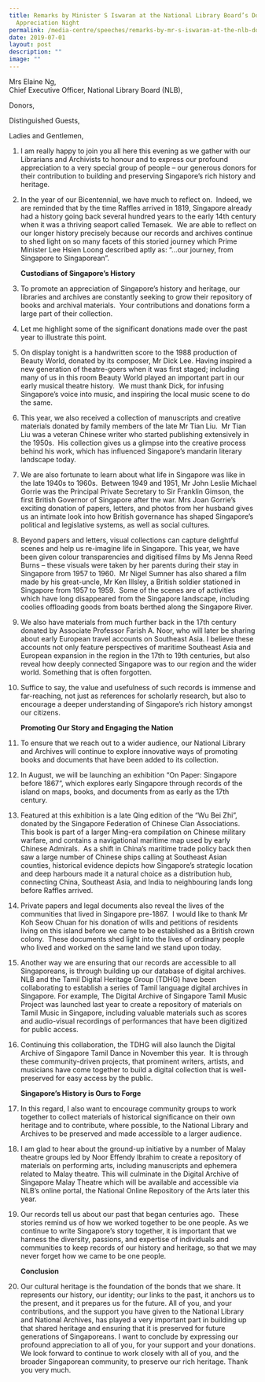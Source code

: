 ```yaml
---
title: Remarks by Minister S Iswaran at the National Library Board’s Donors’
  Appreciation Night
permalink: /media-centre/speeches/remarks-by-mr-s-iswaran-at-the-nlb-donors-appreciation-night/
date: 2019-07-01
layout: post
description: ""
image: ""
---
```

Mrs Elaine Ng,  
Chief Executive Officer, National Library Board (NLB),   
  
Donors,   
  
Distinguished Guests,   
  
Ladies and Gentlemen,   
  
1. I am really happy to join you all here this evening as we gather with our Librarians and Archivists to honour and to express our profound appreciation to a very special group of people – our generous donors for their contribution to building and preserving Singapore’s rich history and heritage.  
  
2. In the year of our Bicentennial, we have much to reflect on.  Indeed, we are reminded that by the time Raffles arrived in 1819, Singapore already had a history going back several hundred years to the early 14th century when it was a thriving seaport called Temasek.  We are able to reflect on our longer history precisely because our records and archives continue to shed light on so many facets of this storied journey which Prime Minister Lee Hsien Loong described aptly as: “…our journey, from Singapore to Singaporean”.  
  
     **Custodians of Singapore’s History**  
  
3. To promote an appreciation of Singapore’s history and heritage, our libraries and archives are constantly seeking to grow their repository of books and archival materials.  Your contributions and donations form a large part of their collection.  
  
4. Let me highlight some of the significant donations made over the past year to illustrate this point.  
  
5. On display tonight is a handwritten score to the 1988 production of Beauty World, donated by its composer, Mr Dick Lee. Having inspired a new generation of theatre-goers when it was first staged; including many of us in this room Beauty World played an important part in our early musical theatre history.  We must thank Dick, for infusing Singapore’s voice into music, and inspiring the local music scene to do the same.  
  
6. This year, we also received a collection of manuscripts and creative materials donated by family members of the late Mr Tian Liu.  Mr Tian Liu was a veteran Chinese writer who started publishing extensively in the 1950s.  His collection gives us a glimpse into the creative process behind his work, which has influenced Singapore’s mandarin literary landscape today.  
  
7. We are also fortunate to learn about what life in Singapore was like in the late 1940s to 1960s.  Between 1949 and 1951, Mr John Leslie Michael Gorrie was the Principal Private Secretary to Sir Franklin Gimson, the first British Governor of Singapore after the war. Mrs Joan Gorrie’s exciting donation of papers, letters, and photos from her husband gives us an intimate look into how British governance has shaped Singapore’s political and legislative systems, as well as social cultures.  
  
8. Beyond papers and letters, visual collections can capture delightful scenes and help us re-imagine life in Singapore. This year, we have been given colour transparencies and digitised films by Ms Jenna Reed Burns – these visuals were taken by her parents during their stay in Singapore from 1957 to 1960.  Mr Nigel Sumner has also shared a film made by his great-uncle, Mr Ken Illsley, a British soldier stationed in Singapore from 1957 to 1959.  Some of the scenes are of activities which have long disappeared from the Singapore landscape, including coolies offloading goods from boats berthed along the Singapore River.  
  
9. We also have materials from much further back in the 17th century donated by Associate Professor Farish A. Noor, who will later be sharing about early European travel accounts on Southeast Asia. I believe these accounts not only feature perspectives of maritime Southeast Asia and European expansion in the region in the 17th to 19th centuries, but also reveal how deeply connected Singapore was to our region and the wider world. Something that is often forgotten.  
  
10. Suffice to say, the value and usefulness of such records is immense and far-reaching, not just as references for scholarly research, but also to encourage a deeper understanding of Singapore’s rich history amongst our citizens.  
  
     **Promoting Our Story and Engaging the Nation**  
  
11. To ensure that we reach out to a wider audience, our National Library and Archives will continue to explore innovative ways of promoting books and documents that have been added to its collection.  
  
12. In August, we will be launching an exhibition “On Paper: Singapore before 1867”, which explores early Singapore through records of the island on maps, books, and documents from as early as the 17th century.  
  
13. Featured at this exhibition is a late Qing edition of the “Wu Bei Zhi”, donated by the Singapore Federation of Chinese Clan Associations.  This book is part of a larger Ming-era compilation on Chinese military warfare, and contains a navigational maritime map used by early Chinese Admirals.  As a shift in China’s maritime trade policy back then saw a large number of Chinese ships calling at Southeast Asian counties, historical evidence depicts how Singapore’s strategic location and deep harbours made it a natural choice as a distribution hub, connecting China, Southeast Asia, and India to neighbouring lands long before Raffles arrived.  
  
14. Private papers and legal documents also reveal the lives of the communities that lived in Singapore pre-1867.  I would like to thank Mr Koh Seow Chuan for his donation of wills and petitions of residents living on this island before we came to be established as a British crown colony.  These documents shed light into the lives of ordinary people who lived and worked on the same land we stand upon today.  
  
15. Another way we are ensuring that our records are accessible to all Singaporeans, is through building up our database of digital archives.  NLB and the Tamil Digital Heritage Group (TDHG) have been collaborating to establish a series of Tamil language digital archives in Singapore. For example, The Digital Archive of Singapore Tamil Music Project was launched last year to create a repository of materials on Tamil Music in Singapore, including valuable materials such as scores and audio-visual recordings of performances that have been digitized for public access.  
  
16. Continuing this collaboration, the TDHG will also launch the Digital Archive of Singapore Tamil Dance in November this year.  It is through these community-driven projects, that prominent writers, artists, and musicians have come together to build a digital collection that is well-preserved for easy access by the public.  
  
    **Singapore’s History is Ours to Forge**  
  
17. In this regard, I also want to encourage community groups to work together to collect materials of historical significance on their own heritage and to contribute, where possible, to the National Library and Archives to be preserved and made accessible to a larger audience.  
  
18. I am glad to hear about the ground-up initiative by a number of Malay theatre groups led by Noor Effendy Ibrahim to create a repository of materials on performing arts, including manuscripts and ephemera related to Malay theatre. This will culminate in the Digital Archive of Singapore Malay Theatre which will be available and accessible via NLB’s online portal, the National Online Repository of the Arts later this year.   
  
19. Our records tell us about our past that began centuries ago.  These stories remind us of how we worked together to be one people. As we continue to write Singapore’s story together, it is important that we harness the diversity, passions, and expertise of individuals and communities to keep records of our history and heritage, so that we may never forget how we came to be one people.  
  
    **Conclusion**

20. Our cultural heritage is the foundation of the bonds that we share. It represents our history, our identity; our links to the past, it anchors us to the present, and it prepares us for the future. All of you, and your contributions, and the support you have given to the National Library and National Archives, has played a very important part in building up that shared heritage and ensuring that it is preserved for future generations of Singaporeans. I want to conclude by expressing our profound appreciation to all of you, for your support and your donations. We look forward to continue to work closely with all of you, and the broader Singaporean community, to preserve our rich heritage. Thank you very much.